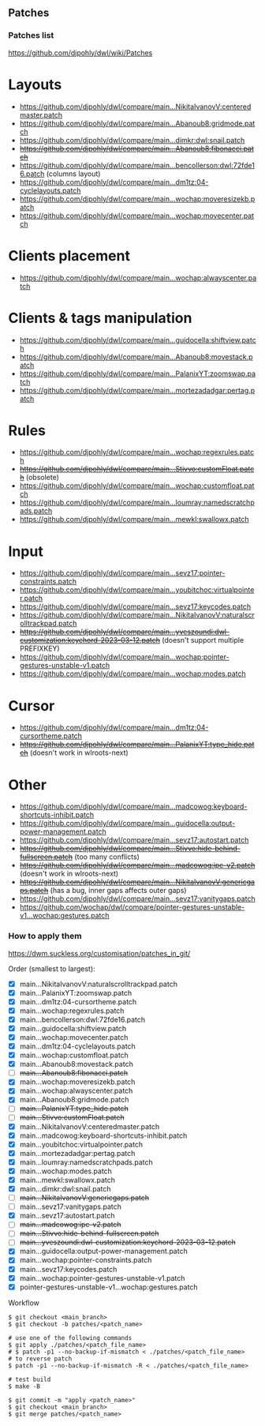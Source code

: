 ## Patches

### Patches list

https://github.com/djpohly/dwl/wiki/Patches

# Layouts
* https://github.com/djpohly/dwl/compare/main...NikitaIvanovV:centeredmaster.patch
* https://github.com/djpohly/dwl/compare/main...Abanoub8:gridmode.patch
* https://github.com/djpohly/dwl/compare/main...dimkr:dwl:snail.patch
* ~~https://github.com/djpohly/dwl/compare/main...Abanoub8:fibonacci.patch~~
* https://github.com/djpohly/dwl/compare/main...bencollerson:dwl:72fde16.patch (columns layout)
* https://github.com/djpohly/dwl/compare/main...dm1tz:04-cyclelayouts.patch
* https://github.com/djpohly/dwl/compare/main...wochap:moveresizekb.patch
* https://github.com/djpohly/dwl/compare/main...wochap:movecenter.patch

# Clients placement
* https://github.com/djpohly/dwl/compare/main...wochap:alwayscenter.patch

# Clients & tags manipulation
* https://github.com/djpohly/dwl/compare/main...guidocella:shiftview.patch
* https://github.com/djpohly/dwl/compare/main...Abanoub8:movestack.patch
* https://github.com/djpohly/dwl/compare/main...PalanixYT:zoomswap.patch
* https://github.com/djpohly/dwl/compare/main...mortezadadgar:pertag.patch

# Rules
* https://github.com/djpohly/dwl/compare/main...wochap:regexrules.patch
* ~~https://github.com/djpohly/dwl/compare/main...Stivvo:customFloat.patch~~ (obsolete)
* https://github.com/djpohly/dwl/compare/main...wochap:customfloat.patch
* https://github.com/djpohly/dwl/compare/main...loumray:namedscratchpads.patch
* https://github.com/djpohly/dwl/compare/main...mewkl:swallowx.patch

# Input
* https://github.com/djpohly/dwl/compare/main...sevz17:pointer-constraints.patch
* https://github.com/djpohly/dwl/compare/main...youbitchoc:virtualpointer.patch
* https://github.com/djpohly/dwl/compare/main...sevz17:keycodes.patch
* https://github.com/djpohly/dwl/compare/main...NikitaIvanovV:naturalscrolltrackpad.patch
* ~~https://github.com/djpohly/dwl/compare/main...yveszoundi:dwl-customization:keychord-2023-03-12.patch~~ (doesn't support multiple PREFIXKEY)
* https://github.com/djpohly/dwl/compare/main...wochap:pointer-gestures-unstable-v1.patch
* https://github.com/djpohly/dwl/compare/main...wochap:modes.patch

# Cursor
* https://github.com/djpohly/dwl/compare/main...dm1tz:04-cursortheme.patch
* ~~https://github.com/djpohly/dwl/compare/main...PalanixYT:type_hide.patch~~ (doesn't work in wlroots-next)

# Other
* https://github.com/djpohly/dwl/compare/main...madcowog:keyboard-shortcuts-inhibit.patch
* https://github.com/djpohly/dwl/compare/main...guidocella:output-power-management.patch
* https://github.com/djpohly/dwl/compare/main...sevz17:autostart.patch
* ~~https://github.com/djpohly/dwl/compare/main...Stivvo:hide-behind-fullscreen.patch~~ (too many conflicts)
* ~~https://github.com/djpohly/dwl/compare/main...madcowog:ipc-v2.patch~~ (doesn't work in wlroots-next)
* ~~https://github.com/djpohly/dwl/compare/main...NikitaIvanovV:genericgaps.patch~~ (has a bug, inner gaps affects outer gaps)
* https://github.com/djpohly/dwl/compare/main...sevz17:vanitygaps.patch
* https://github.com/wochap/dwl/compare/pointer-gestures-unstable-v1...wochap:gestures.patch

### How to apply them

https://dwm.suckless.org/customisation/patches_in_git/

Order (smallest to largest):

* [x] main...NikitaIvanovV:naturalscrolltrackpad.patch
* [x] main...PalanixYT:zoomswap.patch
* [x] main...dm1tz:04-cursortheme.patch
* [x] main...wochap:regexrules.patch
* [x] main...bencollerson:dwl:72fde16.patch
* [x] main...guidocella:shiftview.patch
* [x] main...wochap:movecenter.patch
* [x] main...dm1tz:04-cyclelayouts.patch
* [x] main...wochap:customfloat.patch
* [x] main...Abanoub8:movestack.patch
* [ ] ~~main...Abanoub8:fibonacci.patch~~
* [x] main...wochap:moveresizekb.patch
* [x] main...wochap:alwayscenter.patch
* [x] main...Abanoub8:gridmode.patch
* [ ] ~~main...PalanixYT:type_hide.patch~~
* [ ] ~~main...Stivvo:customFloat.patch~~
* [x] main...NikitaIvanovV:centeredmaster.patch
* [x] main...madcowog:keyboard-shortcuts-inhibit.patch
* [x] main...youbitchoc:virtualpointer.patch
* [x] main...mortezadadgar:pertag.patch
* [x] main...loumray:namedscratchpads.patch
* [x] main...wochap:modes.patch
* [x] main...mewkl:swallowx.patch
* [x] main...dimkr:dwl:snail.patch
* [ ] ~~main...NikitaIvanovV:genericgaps.patch~~
* [ ] main...sevz17:vanitygaps.patch
* [x] main...sevz17:autostart.patch
* [ ] ~~main...madcowog:ipc-v2.patch~~
* [ ] ~~main...Stivvo:hide-behind-fullscreen.patch~~
* [ ] ~~main...yveszoundi:dwl-customization:keychord-2023-03-12.patch~~
* [x] main...guidocella:output-power-management.patch
* [x] main...wochap:pointer-constraints.patch
* [x] main...sevz17:keycodes.patch
* [x] main...wochap:pointer-gestures-unstable-v1.patch
* [x] pointer-gestures-unstable-v1...wochap:gestures.patch

Workflow

```
$ git checkout <main_branch>
$ git checkout -b patches/<patch_name>

# use one of the following commands
$ git apply ./patches/<patch_file_name>
# $ patch -p1 --no-backup-if-mismatch < ./patches/<patch_file_name>
# to reverse patch
$ patch -p1 --no-backup-if-mismatch -R < ./patches/<patch_file_name>

# test build
$ make -B

$ git commit -m "apply <patch_name>"
$ git checkout <main_branch>
$ git merge patches/<patch_name>
```
